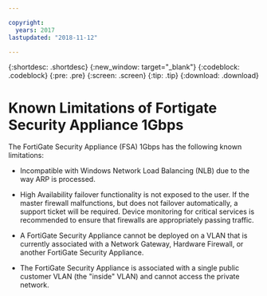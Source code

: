 ```yaml
---

copyright:
  years: 2017
lastupdated: "2018-11-12"

---
```


{:shortdesc: .shortdesc}
{:new_window: target="_blank"}
{:codeblock: .codeblock}
{:pre: .pre}
{:screen: .screen}
{:tip: .tip}
{:download: .download}

# Known Limitations of Fortigate Security Appliance 1Gbps
The FortiGate Security Appliance (FSA) 1Gbps has the following known limitations:

* Incompatible with Windows Network Load Balancing (NLB) due to the way ARP is processed.

* High Availability failover functionality is not exposed to the user. If the master firewall malfunctions, but does not failover automatically, a support ticket will be required. Device monitoring for critical services is recommended to ensure that firewalls are appropriately passing traffic.

* A FortiGate Security Appliance cannot be deployed on a VLAN that is currently associated with a Network Gateway, Hardware Firewall, or another FortiGate Security Appliance.

* The FortiGate Security Appliance is associated with a single public customer VLAN (the "inside" VLAN) and cannot access the private network.